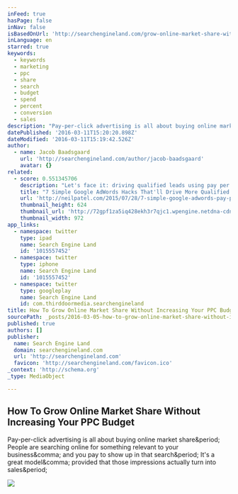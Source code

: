 ```yaml
---
inFeed: true
hasPage: false
inNav: false
isBasedOnUrl: 'http://searchengineland.com/grow-online-market-share-without-increasing-ppc-budget-243158'
inLanguage: en
starred: true
keywords:
  - keywords
  - marketing
  - ppc
  - share
  - search
  - budget
  - spend
  - percent
  - conversion
  - sales
description: "Pay-per-click advertising is all about buying online market share. People are searching online for something relevant to your business, and you pay to show up in that search. It's a great model, provided that those impressions actually turn into sales."
datePublished: '2016-03-11T15:20:20.898Z'
dateModified: '2016-03-11T15:19:42.526Z'
author:
  - name: Jacob Baadsgaard
    url: 'http://searchengineland.com/author/jacob-baadsgaard'
    avatar: {}
related:
  - score: 0.551345706
    description: "Let's face it: driving qualified leads using pay per click (PPC) advertising is a great way to generate more leads. According to Sitewit, \"Businesses make an average of $2 in revenue for every $1 they spend on AdWords.\" Paid ads are 56% more profitable than social media, which roughly has 44% ROI."
    title: "7 Simple Google AdWords Hacks That'll Drive More Qualified Leads"
    url: 'http://neilpatel.com/2015/07/28/7-simple-google-adwords-pay-per-click-hacks-to-drive-more-qualified-leads/'
    thumbnail_height: 624
    thumbnail_url: 'http://72gpf1za5iq428ekh3r7qjc1.wpengine.netdna-cdn.com/wp-content/uploads/2015/07/image45.png'
    thumbnail_width: 972
app_links:
  - namespace: twitter
    type: ipad
    name: Search Engine Land
    id: '1015557452'
  - namespace: twitter
    type: iphone
    name: Search Engine Land
    id: '1015557452'
  - namespace: twitter
    type: googleplay
    name: Search Engine Land
    id: com.thirddoormedia.searchengineland
title: How To Grow Online Market Share Without Increasing Your PPC Budget
sourcePath: _posts/2016-03-05-how-to-grow-online-market-share-without-increasing-your-ppc.md
published: true
authors: []
publisher:
  name: Search Engine Land
  domain: searchengineland.com
  url: 'http://searchengineland.com'
  favicon: 'http://searchengineland.com/favicon.ico'
_context: 'http://schema.org'
_type: MediaObject

---
```

<article style=""><h1>How To Grow Online Market Share Without Increasing Your PPC Budget</h1><p>Pay-per-click advertising is all about buying online market share&amp;period; People are searching online for something relevant to your business&amp;comma; and you pay to show up in that search&amp;period; It's a great model&amp;comma; provided that those impressions actually turn into sales&amp;period;</p><img src="http://searchengineland.com/figz/wp-content/seloads/2016/03/ss-coins-money-stacking.jpg" /></article>